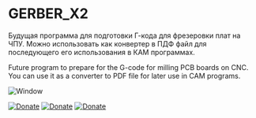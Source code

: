 # GERBER_X2
Будущая программа для подготовки Г-кода для фрезеровки плат на ЧПУ.
Можно использовать как конвертер в ПДФ файл для последующего его использования в КАМ программах.

Future program to prepare for the G-code for milling PCB boards on CNC.
You can use it as a converter to PDF file for later use in CAM programs.

![Window](https://github.com/XRay3D/GERBER_X2/blob/master/gerber_x2/Window.PNG)

[![Donate](https://money.yandex.ru/b/_/qTOToHuhW55WKrD_UAZ0KUl6PiI.svg)](https://money.yandex.ru/quickpay/shop-widget?account=41001660660552&quickpay=shop&payment-type-choice=on&mobile-payment-type-choice=on&writer=seller&targets=%D0%9F%D0%BE%D0%B6%D0%B5%D1%80%D1%82%D0%B2%D0%BE%D0%B2%D0%B0%D0%BD%D0%B8%D0%B5&default-sum=&button-text=03&successURL=)
[![Donate](https://www.paypalobjects.com/en_US/i/btn/btn_donate_LG.gif)](https://www.paypal.com/cgi-bin/webscr?cmd=_s-xclick&hosted_button_id=7RPR86Q958RPY)
[![Donate](https://www.paypalobjects.com/ru_RU/RU/i/btn/btn_donate_LG.gif)](https://www.paypal.com/cgi-bin/webscr?cmd=_s-xclick&hosted_button_id=GQMPNYHH3PC68)

